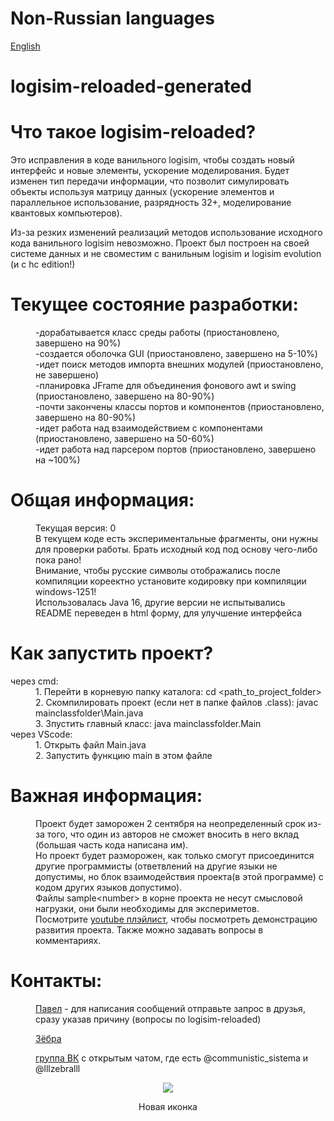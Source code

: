 # Non-Russian languages
[English](docs/English.md)
# logisim-reloaded-generated
<div>
    <h1>Что такое logisim-reloaded?</h1>
    <p>Это исправления в коде ванильного logisim, чтобы создать новый интерфейс и новые элементы, ускорение моделирования. Будет изменен тип передачи информации, что позволит симулировать объекты используя матрицу данных (ускорение элементов и параллельное использование, разрядность 32+, моделирование квантовых компьютеров).</p>
    <p>Из-за резких изменений реализаций методов использование исходного кода ванильного logisim невозможно. Проект был построен на своей системе данных и не своместим с ванильным logisim и logisim evolution (и с hc edition!)</p>
</div>
<div>
    <h1> Текущее состояние разработки:</h1>
    <dl>
        <dd>-дорабатывается класс среды работы (приостановлено, завершено на 90%)</dd>
        <dd>-создается оболочка GUI (приостановлено, завершено на 5-10%)</dd>
        <dd>-идет поиск методов импорта внешних модулей (приостановлено, не завершено)</dd>
        <dd>-планировка JFrame для объединения фонового awt и swing (приостановлено, завершено на 80-90%)</dd>
        <dd>-почти закончены классы портов и компонентов (приостановлено, завершено на 80-90%)</dd>
        <dd>-идет работа над взаимодействием с компонентами (приостановлено, завершено на 50-60%)</dd>
        <dd>-идет работа над парсером портов (приостановлено, завершено на ~100%)</dd>
    </dl>
</div>
<div>
    <h1>Общая информация:</h1>
    <dl>
        <dd>Текущая версия: 0</dd> 
        <dd>В текущем коде есть экспериментальные фрагменты, они нужны для проверки работы. Брать исходный код под основу чего-либо пока рано!</dd>
        <dd>Внимание, чтобы русские символы отображались после компиляции кореектно установите кодировку при компиляции windows-1251!</dd>
        <dd>Использовалась Java 16, другие версии не испытывались</dd>
        <dd>README переведен в html форму, для улучшение интерфейса</dd>
    </dl>
</div>
<div>
    <h1>Как запустить проект?</h1>
    <dl>
        <dt>через cmd:</dt>
        <dd>1. Перейти в корневую папку каталога: cd &lt;path_to_project_folder&gt;</dd>
        <dd>2. Скомпилировать проект (если нет в папке файлов .class): javac mainclassfolder\Main.java</dd>
        <dd>3. Зпустить главный класс: java mainclassfolder.Main</dd>
        <dt>через VScode:</dt>
        <dd>1. Открыть файл Main.java</dd>
        <dd>2. Запустить функцию main в этом файле</dd>
    </dl>
</div>
<div>
    <h1>Важная информация:</h1>
    <dl>
        <dd>Проект будет заморожен 2 сентября на неопределенный срок из-за того, что один из авторов не сможет вносить в него вклад (большая часть кода написана им).</dd>
        <dd>Но проект будет разморожен, как только смогут присоединится другие программисты (ответвлений на другие языки не допустимы, но блок взаимодействия проекта(в этой программе) с кодом других языков допустимо).</dd>
        <dd>Файлы sample&lt;number&gt; в корне проекта не несут смысловой нагрузки, они были необходимы для экспериметов.</dd>
        <dd>Посмотрите <a href="https://www.youtube.com/playlist?list=PLjB-AbJkJAiyMtiaTJtBDmIA5xvY2EBH3">youtube плэйлист</a>, чтобы посмотреть демонстрацию развития проекта. Также можно задавать вопросы в комментариях.</dd>
    </dl>
</div>
<div>
    <h1>Контакты:</h1>
    <dl>
        <dd>
            <a href="https://vk.com/communistic_sistema">Павел</a> - для написания сообщений отправьте запрос в друзья, сразу указав причину (вопросы по logisim-reloaded)
        </p>
        <dd>
            <a href="https://vk.com/lllzebralll">Зёбра</a>
        </p>
        <dd>
            <a href="https://vk.com/logisim">группа ВК</a> с открытым чатом, где есть @communistic_sistema и @lllzebralll
        </p>
    </dl>
</div>
<div align="center">
  <img src="resources/logisim-reloaded.png">
  <p>Новая иконка</p>
</div>
